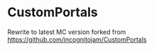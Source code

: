 # CustomPortals
Rewrite to latest MC version forked from https://github.com/incognitojam/CustomPortals
